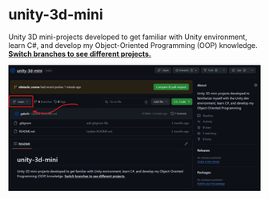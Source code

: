 # unity-3d-mini
Unity 3D mini-projects developed to get familiar with Unity environment, learn C#, and develop my Object-Oriented Programming (OOP) knowledge. <b><ins>Switch branches<ins/><b/> to see different projects.

![Projects location](helper.jpg)
